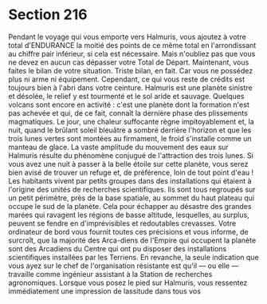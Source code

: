 # Section 216

Pendant le voyage qui vous emporte vers Halmuris, vous ajoutez 
à votre total d'ENDURANCE la moitié des points de ce même 
total en l'arrondissant au chiffre pair inférieur, si cela est 
nécessaire. Mais n'oubliez pas que vous ne devez en aucun cas 
dépasser votre Total de Départ. Maintenant, vous faites le bilan 
de votre situation. Triste bilan, en fait. Car vous ne possédez plus 
ni arme ni équipement. Cependant, ce qui vous reste de crédits 
est toujours bien à l'abri dans votre ceinture. Halmuris est une 
planète sinistre et désolée, le relief y est tourmenté et le sol aride 
et sauvage. Quelques volcans sont encore en activité : c'est une 
planète dont la formation n'est pas achevée et qui, de ce fait, 
connaît la dernière phase des plissements magmatiques. Le jour, 
une chaleur suffocante règne impitoyablement et, la nuit, quand 
le brûlant soleil bleuâtre a sombré derrière l'horizon et que les 
trois lunes vertes sont montées au firmament, le froid s'installe 
comme un manteau de glace. La vaste amplitude du mouvement 
des eaux sur Halmuris résulte du phénomène conjugué de 
l'attraction des trois lunes. Si vous avez une nuit à passer à la 
belle étoile sur cette planète, vous serez bien avisé de trouver un 
refuge et, de préférence, loin de tout point d'eau ! Les habitants 
vivent par petits groupes dans des installations qui étaient à 
l'origine des unités de recherches scientifiques. Ils sont tous 
regroupés sur un petit périmètre, près de la base spatiale, au 
sommet du haut plateau qui occupe le sud de la planète. Cela 
pour échapper au désastre des grandes marées qui ravagent les 
régions de basse altitude, lesquelles, au surplus, peuvent se 
fendre en d'imprévisibles et redoutables crevasses. Votre 
ordinateur de bord vous fournit toutes ces précisions et vous 
informe, de surcroît, que la majorité des Arca-diens de l'Empire 
qui occupent la planète sont des Arcadiens du Centre qui ont pu 
disposer des installations scientifiques installées par les Terriens. 
En revanche, la seule indication que vous ayez sur le chef de 
l'organisation résistante est qu'il — ou elle — travaille comme 
ingénieur assistant à la Station de recherches agronomiques. 
Lorsque vous posez le pied sur Halmuris, vous ressentez 
immédiatement une impression de lassitude dans tous vos